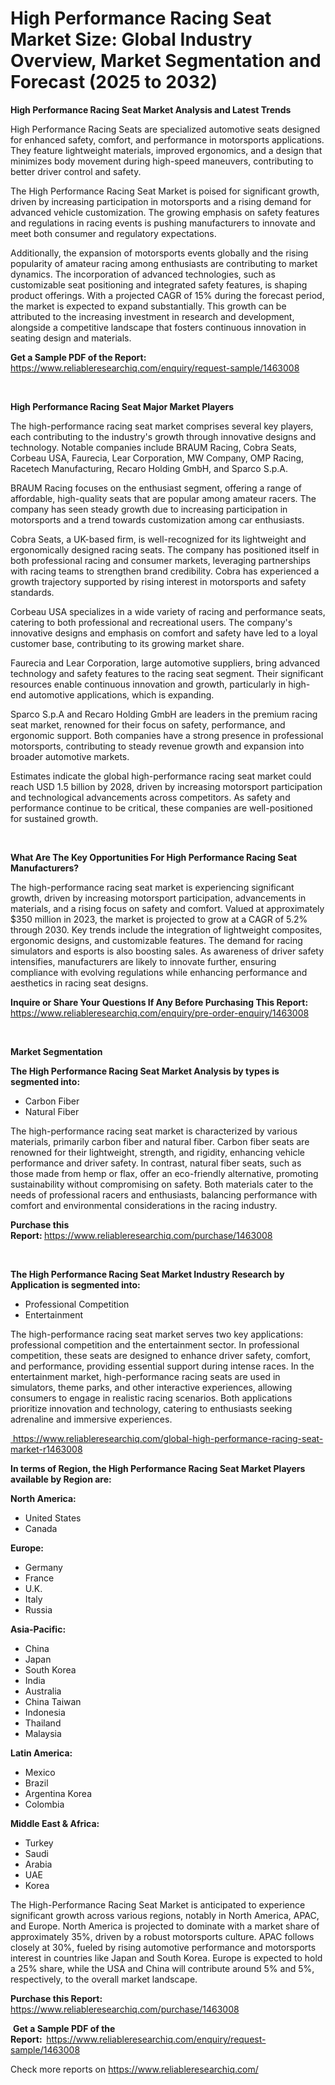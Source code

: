 <p><h1>High Performance Racing Seat Market Size: Global Industry Overview, Market Segmentation and Forecast (2025 to 2032)</h1></p><p><strong>High Performance Racing Seat Market Analysis and Latest Trends</strong></p>
<p><p>High Performance Racing Seats are specialized automotive seats designed for enhanced safety, comfort, and performance in motorsports applications. They feature lightweight materials, improved ergonomics, and a design that minimizes body movement during high-speed maneuvers, contributing to better driver control and safety.</p><p>The High Performance Racing Seat Market is poised for significant growth, driven by increasing participation in motorsports and a rising demand for advanced vehicle customization. The growing emphasis on safety features and regulations in racing events is pushing manufacturers to innovate and meet both consumer and regulatory expectations.</p><p>Additionally, the expansion of motorsports events globally and the rising popularity of amateur racing among enthusiasts are contributing to market dynamics. The incorporation of advanced technologies, such as customizable seat positioning and integrated safety features, is shaping product offerings. With a projected CAGR of 15% during the forecast period, the market is expected to expand substantially. This growth can be attributed to the increasing investment in research and development, alongside a competitive landscape that fosters continuous innovation in seating design and materials.</p></p>
<p><strong>Get a Sample PDF of the Report:&nbsp;</strong> <a href="https://www.reliableresearchiq.com/enquiry/request-sample/1463008?utm_campaign=3129&utm_medium=2&utm_source=Github&utm_content=ia&utm_term=31032025&utm_id=high-performance-racing-seat">https://www.reliableresearchiq.com/enquiry/request-sample/1463008</a></p>
<p>&nbsp;</p>
<p><strong>High Performance Racing Seat Major Market Players</strong></p>
<p><p>The high-performance racing seat market comprises several key players, each contributing to the industry's growth through innovative designs and technology. Notable companies include BRAUM Racing, Cobra Seats, Corbeau USA, Faurecia, Lear Corporation, MW Company, OMP Racing, Racetech Manufacturing, Recaro Holding GmbH, and Sparco S.p.A.</p><p>BRAUM Racing focuses on the enthusiast segment, offering a range of affordable, high-quality seats that are popular among amateur racers. The company has seen steady growth due to increasing participation in motorsports and a trend towards customization among car enthusiasts.</p><p>Cobra Seats, a UK-based firm, is well-recognized for its lightweight and ergonomically designed racing seats. The company has positioned itself in both professional racing and consumer markets, leveraging partnerships with racing teams to strengthen brand credibility. Cobra has experienced a growth trajectory supported by rising interest in motorsports and safety standards.</p><p>Corbeau USA specializes in a wide variety of racing and performance seats, catering to both professional and recreational users. The company's innovative designs and emphasis on comfort and safety have led to a loyal customer base, contributing to its growing market share.</p><p>Faurecia and Lear Corporation, large automotive suppliers, bring advanced technology and safety features to the racing seat segment. Their significant resources enable continuous innovation and growth, particularly in high-end automotive applications, which is expanding.</p><p>Sparco S.p.A and Recaro Holding GmbH are leaders in the premium racing seat market, renowned for their focus on safety, performance, and ergonomic support. Both companies have a strong presence in professional motorsports, contributing to steady revenue growth and expansion into broader automotive markets.</p><p>Estimates indicate the global high-performance racing seat market could reach USD 1.5 billion by 2028, driven by increasing motorsport participation and technological advancements across competitors. As safety and performance continue to be critical, these companies are well-positioned for sustained growth.</p></p>
<p>&nbsp;</p>
<p><strong>What Are The Key Opportunities For High Performance Racing Seat Manufacturers?</strong></p>
<p><p>The high-performance racing seat market is experiencing significant growth, driven by increasing motorsport participation, advancements in materials, and a rising focus on safety and comfort. Valued at approximately $350 million in 2023, the market is projected to grow at a CAGR of 5.2% through 2030. Key trends include the integration of lightweight composites, ergonomic designs, and customizable features. The demand for racing simulators and esports is also boosting sales. As awareness of driver safety intensifies, manufacturers are likely to innovate further, ensuring compliance with evolving regulations while enhancing performance and aesthetics in racing seat designs.</p></p>
<p><strong>Inquire or Share Your Questions If Any Before Purchasing This Report:</strong> <a href="https://www.reliableresearchiq.com/enquiry/pre-order-enquiry/1463008?utm_campaign=3129&utm_medium=2&utm_source=Github&utm_content=ia&utm_term=31032025&utm_id=high-performance-racing-seat">https://www.reliableresearchiq.com/enquiry/pre-order-enquiry/1463008</a></p>
<p>&nbsp;</p>
<p><strong>Market Segmentation</strong></p>
<p><strong>The High Performance Racing Seat Market Analysis by types is segmented into:</strong></p>
<p><ul><li>Carbon Fiber</li><li>Natural Fiber</li></ul></p>
<p><p>The high-performance racing seat market is characterized by various materials, primarily carbon fiber and natural fiber. Carbon fiber seats are renowned for their lightweight, strength, and rigidity, enhancing vehicle performance and driver safety. In contrast, natural fiber seats, such as those made from hemp or flax, offer an eco-friendly alternative, promoting sustainability without compromising on safety. Both materials cater to the needs of professional racers and enthusiasts, balancing performance with comfort and environmental considerations in the racing industry.</p></p>
<p><strong>Purchase this Report:&nbsp;</strong><a href="https://www.reliableresearchiq.com/purchase/1463008?utm_campaign=3129&utm_medium=2&utm_source=Github&utm_content=ia&utm_term=31032025&utm_id=high-performance-racing-seat">https://www.reliableresearchiq.com/purchase/1463008</a></p>
<p>&nbsp;</p>
<p><strong>The High Performance Racing Seat Market Industry Research by Application is segmented into:</strong></p>
<p><ul><li>Professional Competition</li><li>Entertainment</li></ul></p>
<p><p>The high-performance racing seat market serves two key applications: professional competition and the entertainment sector. In professional competition, these seats are designed to enhance driver safety, comfort, and performance, providing essential support during intense races. In the entertainment market, high-performance racing seats are used in simulators, theme parks, and other interactive experiences, allowing consumers to engage in realistic racing scenarios. Both applications prioritize innovation and technology, catering to enthusiasts seeking adrenaline and immersive experiences.</p></p>
<p><a href="https://www.reliableresearchiq.com/global-high-performance-racing-seat-market-r1463008?utm_campaign=3129&utm_medium=2&utm_source=Github&utm_content=ia&utm_term=31032025&utm_id=high-performance-racing-seat">&nbsp;https://www.reliableresearchiq.com/global-high-performance-racing-seat-market-r1463008</a></p>
<p><strong>In terms of Region, the High Performance Racing Seat Market Players available by Region are:</strong></p>
<p>
    <p> <strong> North America: </strong>
        <ul>
            <li>United States</li>
            <li>Canada</li>
        </ul>
        </p> 
    <p> <strong> Europe: </strong>
        <ul>
            <li>Germany</li>
            <li>France</li>
            <li>U.K.</li>
            <li>Italy</li>
            <li>Russia</li>
        </ul>
        </p> 
    <p> <strong> Asia-Pacific: </strong>
        <ul>
            <li>China</li>
            <li>Japan</li>
            <li>South Korea</li>
            <li>India</li>
            <li>Australia</li>
            <li>China Taiwan</li>
            <li>Indonesia</li>
            <li>Thailand</li>
            <li>Malaysia</li>
        </ul>
        </p> 
    <p> <strong> Latin America: </strong>
        <ul>
            <li>Mexico</li>
            <li>Brazil</li>
            <li>Argentina Korea</li>
            <li>Colombia</li>
        </ul>
        </p> 
    <p> <strong> Middle East & Africa: </strong>
        <ul>
            <li>Turkey</li>
            <li>Saudi</li>
            <li>Arabia</li>
            <li>UAE</li>
            <li>Korea</li>
        </ul>
    </p>
    </p>
<p><p>The High-Performance Racing Seat Market is anticipated to experience significant growth across various regions, notably in North America, APAC, and Europe. North America is projected to dominate with a market share of approximately 35%, driven by a robust motorsports culture. APAC follows closely at 30%, fueled by rising automotive performance and motorsports interest in countries like Japan and South Korea. Europe is expected to hold a 25% share, while the USA and China will contribute around 5% and 5%, respectively, to the overall market landscape.</p></p>
<p><strong>Purchase this Report: </strong><a href="https://www.reliableresearchiq.com/purchase/1463008?utm_campaign=3129&utm_medium=2&utm_source=Github&utm_content=ia&utm_term=31032025&utm_id=high-performance-racing-seat">https://www.reliableresearchiq.com/purchase/1463008</a></p>
<p>&nbsp;<strong>Get a Sample PDF of the Report:&nbsp;&nbsp;</strong><a href="https://www.reliableresearchiq.com/enquiry/request-sample/1463008?utm_campaign=3129&utm_medium=2&utm_source=Github&utm_content=ia&utm_term=31032025&utm_id=high-performance-racing-seat">https://www.reliableresearchiq.com/enquiry/request-sample/1463008</a></p>
<p><strong></strong></p>
<p>Check more reports on <a href="https://www.reliableresearchiq.com/?utm_campaign=3129&utm_medium=2&utm_source=Github&utm_content=ia&utm_term=31032025&utm_id=high-performance-racing-seat">https://www.reliableresearchiq.com/</a></p>